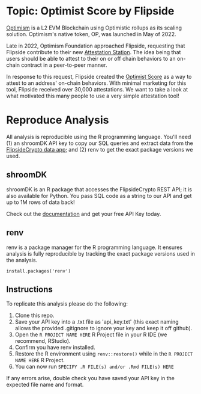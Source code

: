 # Topic: Optimist Score by Flipside

[Optimism](https://www.optimism.io/) is a L2 EVM Blockchain using Optimistic rollups as its scaling solution. Optimism's native token, OP, was launched in May of 2022. 

Late in 2022, Optimism Foundation approached Flipside, requesting that Flipside contribute to their new [Attestation Station](https://community.optimism.io/docs/governance/attestation-station/). The idea being that users should be able to attest to their on or off chain behaviors to an on-chain contract in a peer-to-peer manner. 

In response to this request, Flipside created the [Optimist Score](https://science.flipsidecrypto.xyz/optimist/) as a way to attest to an address' on-chain behaviors. With minimal marketing for this tool, Flipside received over 30,000 attestations. We want to take a look at what motivated this many people to use a very simple attestation tool!

# Reproduce Analysis

All analysis is reproducible using the R programming language. You'll need (1) an shroomDK API key to copy our SQL queries and extract data from the [FlipsideCrypto data app](https://next.flipsidecrypto.xyz/); and (2) renv to get the exact package versions we used.

## shroomDK

shroomDK is an R package that accesses the FlipsideCrypto REST API; it is also available for Python. You pass SQL code as a string to our API and get up to 1M rows of data back!

Check out the [documentation](https://docs.flipsidecrypto.com/shroomdk-sdk/get-started) and get your free API Key today.

## renv

renv is a package manager for the R programming language. It ensures analysis is fully reproducible by tracking the exact package versions used in the analysis.

`install.packages('renv')`

## Instructions

To replicate this analysis please do the following:

1.  Clone this repo.
2.  Save your API key into a .txt file as 'api_key.txt' (this exact naming allows the provided .gitignore to ignore your key and keep it off github).
3.  Open the `R PROJECT NAME HERE` R Project file in your R IDE (we recommend, RStudio).
4.  Confirm you have renv installed.
5.  Restore the R environment using `renv::restore()` while in the `R PROJECT NAME HERE` R Project.
6.  You can now run `SPECIFY .R FILE(s) and/or .Rmd FILE(s) HERE`

If any errors arise, double check you have saved your API key in the expected file name and format.
